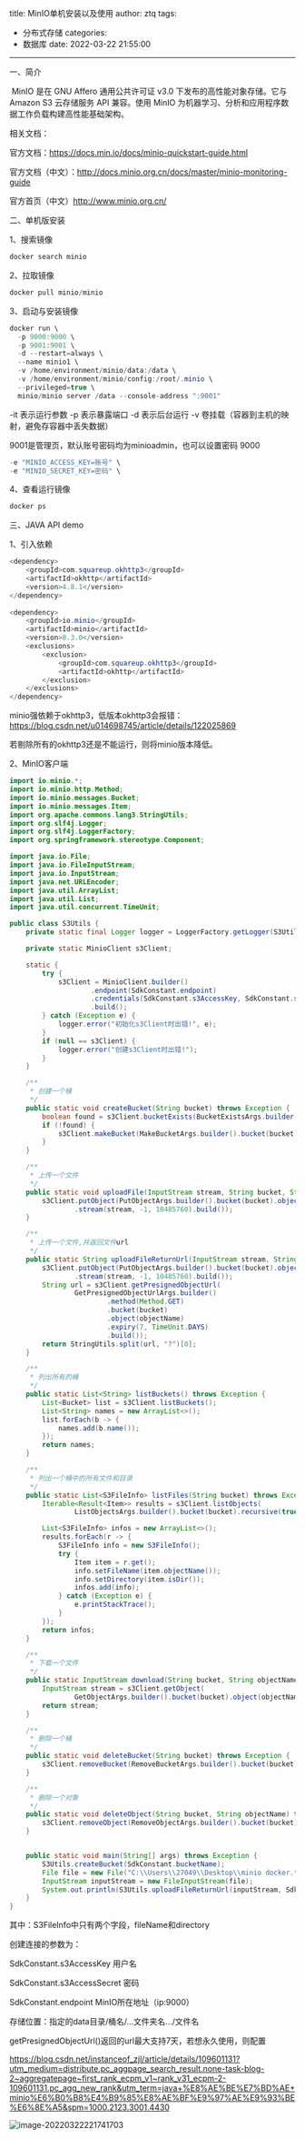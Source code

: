 title: MinIO单机安装以及使用
author: ztq
tags:

  - 分布式存储
categories:
  - 数据库
date: 2022-03-22 21:55:00

---

一、简介	

​		MinIO 是在 GNU Affero 通用公共许可证 v3.0 下发布的高性能对象存储。它与 Amazon S3 云存储服务 API 兼容。使用 MinIO 为机器学习、分析和应用程序数据工作负载构建高性能基础架构。

相关文档：

官方文档：https://docs.min.io/docs/minio-quickstart-guide.html

官方文档（中文）：http://docs.minio.org.cn/docs/master/minio-monitoring-guide

官方首页（中文）http://www.minio.org.cn/



二、单机版安装

1、搜索镜像

```java
docker search minio
```

2、拉取镜像

```java
docker pull minio/minio
```

3、启动与安装镜像

```java
docker run \
  -p 9000:9000 \
  -p 9001:9001 \
  -d --restart=always \
  --name minio1 \
  -v /home/environment/minio/data:/data \
  -v /home/environment/minio/config:/root/.minio \
  --privileged=true \
  minio/minio server /data --console-address ":9001"
```

-it 表示运行参数
-p 表示暴露端口
-d 表示后台运行
-v 卷挂载（容器到主机的映射，避免存容器中丢失数据）

9001是管理页，默认账号密码均为minioadmin，也可以设置密码  9000

```java
-e "MINIO_ACCESS_KEY=账号" \
-e "MINIO_SECRET_KEY=密码" \
```

4、查看运行镜像

```java
docker ps
```



三、JAVA API demo

1、引入依赖

```java
<dependency>
	<groupId>com.squareup.okhttp3</groupId>
	<artifactId>okhttp</artifactId>
	<version>4.8.1</version>
</dependency>
	
<dependency>
	<groupId>io.minio</groupId>
	<artifactId>minio</artifactId>
	<version>8.3.0</version>
	<exclusions>
		<exclusion>
			<groupId>com.squareup.okhttp3</groupId>
			<artifactId>okhttp</artifactId>
        </exclusion>
	</exclusions>
</dependency>
```

minio强依赖于okhttp3，低版本okhttp3会报错：https://blog.csdn.net/u014698745/article/details/122025869

若剔除所有的okhttp3还是不能运行，则将minio版本降低。

2、MinIO客户端

```java
import io.minio.*;
import io.minio.http.Method;
import io.minio.messages.Bucket;
import io.minio.messages.Item;
import org.apache.commons.lang3.StringUtils;
import org.slf4j.Logger;
import org.slf4j.LoggerFactory;
import org.springframework.stereotype.Component;

import java.io.File;
import java.io.FileInputStream;
import java.io.InputStream;
import java.net.URLEncoder;
import java.util.ArrayList;
import java.util.List;
import java.util.concurrent.TimeUnit;

public class S3Utils {
    private static final Logger logger = LoggerFactory.getLogger(S3Utils.class);

    private static MinioClient s3Client;

    static {
        try {
            s3Client = MinioClient.builder()
                    .endpoint(SdkConstant.endpoint)
                    .credentials(SdkConstant.s3AccessKey, SdkConstant.s3AccessSecret)
                    .build();
        } catch (Exception e) {
            logger.error("初始化s3Client时出错!", e);
        }
        if (null == s3Client) {
            logger.error("创建s3Client时出错!");
        }
    }

    /**
     * 创建一个桶
     */
    public static void createBucket(String bucket) throws Exception {
        boolean found = s3Client.bucketExists(BucketExistsArgs.builder().bucket(bucket).build());
        if (!found) {
            s3Client.makeBucket(MakeBucketArgs.builder().bucket(bucket).build());
        }
    }

    /**
     * 上传一个文件
     */
    public static void uploadFile(InputStream stream, String bucket, String objectName) throws Exception {
        s3Client.putObject(PutObjectArgs.builder().bucket(bucket).object(objectName)
                .stream(stream, -1, 10485760).build());
    }

    /**
     * 上传一个文件,并返回文件url
     */
    public static String uploadFileReturnUrl(InputStream stream, String bucket, String objectName) throws Exception {
        s3Client.putObject(PutObjectArgs.builder().bucket(bucket).object(objectName)
                .stream(stream, -1, 10485760).build());
        String url = s3Client.getPresignedObjectUrl(
                GetPresignedObjectUrlArgs.builder()
                        .method(Method.GET)
                        .bucket(bucket)
                        .object(objectName)
                        .expiry(7, TimeUnit.DAYS)
                        .build());
        return StringUtils.split(url, "?")[0];
    }

    /**
     * 列出所有的桶
     */
    public static List<String> listBuckets() throws Exception {
        List<Bucket> list = s3Client.listBuckets();
        List<String> names = new ArrayList<>();
        list.forEach(b -> {
            names.add(b.name());
        });
        return names;
    }

    /**
     * 列出一个桶中的所有文件和目录
     */
    public static List<S3FileInfo> listFiles(String bucket) throws Exception {
        Iterable<Result<Item>> results = s3Client.listObjects(
                ListObjectsArgs.builder().bucket(bucket).recursive(true).build());

        List<S3FileInfo> infos = new ArrayList<>();
        results.forEach(r -> {
            S3FileInfo info = new S3FileInfo();
            try {
                Item item = r.get();
                info.setFileName(item.objectName());
                info.setDirectory(item.isDir());
                infos.add(info);
            } catch (Exception e) {
                e.printStackTrace();
            }
        });
        return infos;
    }

    /**
     * 下载一个文件
     */
    public static InputStream download(String bucket, String objectName) throws Exception {
        InputStream stream = s3Client.getObject(
                GetObjectArgs.builder().bucket(bucket).object(objectName).build());
        return stream;
    }

    /**
     * 删除一个桶
     */
    public static void deleteBucket(String bucket) throws Exception {
        s3Client.removeBucket(RemoveBucketArgs.builder().bucket(bucket).build());
    }

    /**
     * 删除一个对象
     */
    public static void deleteObject(String bucket, String objectName) throws Exception {
        s3Client.removeObject(RemoveObjectArgs.builder().bucket(bucket).object(objectName).build());
    }


    public static void main(String[] args) throws Exception {
        S3Utils.createBucket(SdkConstant.bucketName);
        File file = new File("C:\\Users\\27049\\Desktop\\minio docker.txt");
        InputStream inputStream = new FileInputStream(file);
        System.out.println(S3Utils.uploadFileReturnUrl(inputStream, SdkConstant.bucketName, "minio docker.txt"));
    }
}

```

其中：S3FileInfo中只有两个字段，fileName和directory

创建连接的参数为：

SdkConstant.s3AccessKey 用户名

SdkConstant.s3AccessSecret 密码

SdkConstant.endpoint MinIO所在地址（ip:9000）

存储位置：指定的data目录/桶名/...文件夹名.../文件名



getPresignedObjectUrl()返回的url最大支持7天，若想永久使用，则配置

https://blog.csdn.net/instanceof_zjl/article/details/109601131?utm_medium=distribute.pc_aggpage_search_result.none-task-blog-2~aggregatepage~first_rank_ecpm_v1~rank_v31_ecpm-2-109601131.pc_agg_new_rank&utm_term=java+%E8%AE%BE%E7%BD%AE+minio%E6%B0%B8%E4%B9%85%E8%AE%BF%E9%97%AE%E9%93%BE%E6%8E%A5&spm=1000.2123.3001.4430

![image-20220322221741703](/img/image-20220322221741703.png)
